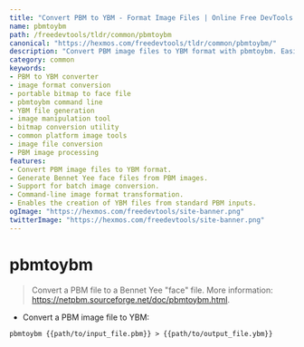 ```yaml
---
title: "Convert PBM to YBM - Format Image Files | Online Free DevTools by Hexmos"
name: pbmtoybm
path: /freedevtools/tldr/common/pbmtoybm
canonical: "https://hexmos.com/freedevtools/tldr/common/pbmtoybm/"
description: "Convert PBM image files to YBM format with pbmtoybm. Easily transform portable bitmap images into Bennet Yee face files. Free online tool, no registration required."
category: common
keywords:
- PBM to YBM converter
- image format conversion
- portable bitmap to face file
- pbmtoybm command line
- YBM file generation
- image manipulation tool
- bitmap conversion utility
- common platform image tools
- image file conversion
- PBM image processing
features:
- Convert PBM image files to YBM format.
- Generate Bennet Yee face files from PBM images.
- Support for batch image conversion.
- Command-line image format transformation.
- Enables the creation of YBM files from standard PBM inputs.
ogImage: "https://hexmos.com/freedevtools/site-banner.png"
twitterImage: "https://hexmos.com/freedevtools/site-banner.png"
---
```


# pbmtoybm

> Convert a PBM file to a Bennet Yee "face" file.
> More information: <https://netpbm.sourceforge.net/doc/pbmtoybm.html>.

- Convert a PBM image file to YBM:

`pbmtoybm {{path/to/input_file.pbm}} > {{path/to/output_file.ybm}}`
